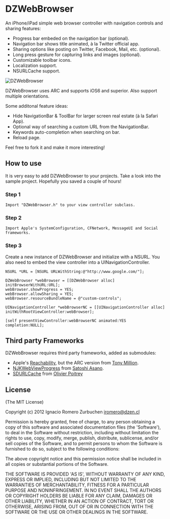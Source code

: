 # DZWebBrowser

An iPhone/iPad simple web browser controller with navigation controls and sharing features:
* Progress bar embeded on the navigation bar (optional).
* Navigation bar shows title animated, à la Twitter official app.
* Sharing options like posting on Twitter, Facebook, Mail, etc. (optional).
* Long press gesture for capturing links and images (optional).
* Customizable toolbar icons.
* Localization support.
* NSURLCache support.

![DZWebBrowser](https://dl.dropboxusercontent.com/u/2452151/Permalink/DZWebBrowser.png)

DZWebBrowser uses ARC and supports iOS6 and superior.
Also support multiple orientations.

Some additonal feature ideas:
- Hide NavigationBar & ToolBar for larger screen real estate (à la Safari App).
- Optional way of searching a custom URL from the NavigationBar.
- Keywords auto-completion when searching on bar.
- Reload page.

Feel free to fork it and make it more interesting!


## How to use
It is very easy to add DZWebBrowser to your projects. Take a look into the sample project.
Hopefully you saved a couple of hours!

### Step 1
```
Import "DZWebBrowser.h" to your view controller subclass.
```

### Step 2
```
Import Apple's SystemConfiguration, CFNetwork, MessageUI and Social frameworks.
```

### Step 3
Create a new instance of DZWebBrowser and initialize with a NSURL.
You also need to embed the view controller into a UINavigationController.
```
NSURL *URL = [NSURL URLWithString:@"http://www.google.com/"];

DZWebBrowser *webBrowser = [[DZWebBrowser alloc] initBrowserWithURL:URL];
webBrowser.showProgress = YES;
webBrowser.allowSharing = YES;
webBrowser.resourceBundleName = @"custom-controls";

UINavigationController *webBrowserNC = [[UINavigationController alloc] initWithRootViewController:webBrowser];

[self presentViewController:webBrowserNC animated:YES completion:NULL];
```

## Third party Frameworks

DZWebBrowser requires third party frameworks, added as submodules:
- Apple's [Reachability](https://github.com/tonymillion/Reachability), but the ARC version from [Tony Million](https://github.com/tonymillion).
- [NJKWebViewProgress](https://github.com/ninjinkun/NJKWebViewProgress) from [Satoshi Asano](https://github.com/ninjinkun).
- [SDURLCache](https://github.com/rs/SDURLCache) from [Olivier Poitrey](https://github.com/rs)

## License
(The MIT License)

Copyright (c) 2012 Ignacio Romero Zurbuchen <iromero@dzen.cl>

Permission is hereby granted, free of charge, to any person obtaining a copy of this software and associated documentation files (the 'Software'), to deal in the Software without restriction, including without limitation the rights to use, copy, modify, merge, publish, distribute, sublicense, and/or sell copies of the Software, and to permit persons to whom the Software is furnished to do so, subject to the following conditions:

The above copyright notice and this permission notice shall be included in all copies or substantial portions of the Software.

THE SOFTWARE IS PROVIDED 'AS IS', WITHOUT WARRANTY OF ANY KIND, EXPRESS OR IMPLIED, INCLUDING BUT NOT LIMITED TO THE WARRANTIES OF MERCHANTABILITY, FITNESS FOR A PARTICULAR PURPOSE AND NONINFRINGEMENT. IN NO EVENT SHALL THE AUTHORS OR COPYRIGHT HOLDERS BE LIABLE FOR ANY CLAIM, DAMAGES OR OTHER LIABILITY, WHETHER IN AN ACTION OF CONTRACT, TORT OR OTHERWISE, ARISING FROM, OUT OF OR IN CONNECTION WITH THE SOFTWARE OR THE USE OR OTHER DEALINGS IN THE SOFTWARE.

